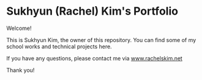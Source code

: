 # Sukhyun (Rachel) Kim's Portfolio

Welcome!

This is Sukhyun Kim, the owner of this repository. You can find some of my school works and technical projects here.

If you have any questions, please contact me via www.rachelskim.net


Thank you!
